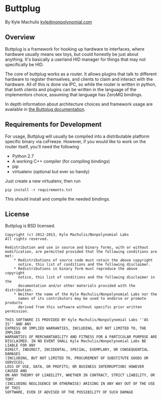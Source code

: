 # Buttplug #

By Kyle Machulis <kyle@nonpolynomial.com>

## Overview ##

Buttplug is a framework for hooking up hardware to interfaces, where
hardware usually means sex toys, but could honestly be just about
anything. It's basically a userland HID manager for things that may
not specifically be HID.

The core of buttplug works as a router. It allows plugins that talk to
different hardware to register themselves, and clients to claim and
interact with the hardware. All of this is done via IPC, so while the
router is written in python, that both clients and plugins can be
written in the language of the implementors choice, assuming that
language has ZeroMQ bindings.

In depth information about architecture choices and framework usage
are available in
[the Buttplug documentation](http://github.com/feverything/buttplug/docs/design.org).

## Requirements for Development ##

For usage, Buttplug will usually be compiled into a distributable
platform specific binary via cxFreeze. However, if you would like to
work on the router itself, you'll need the following

- Python 2.7
- A working C++ compiler (for compiling bindings)
- pip
- virtualenv (optional but ever so handy)

Just create a new virtualenv, then run

    pip install -r requirements.txt

This should install and compile the needed bindings.

## License ##

Buttplug is BSD licensed.

    Copyright (c) 2012-2013, Kyle Machulis/Nonpolynomial Labs
    All rights reserved.

    Redistribution and use in source and binary forms, with or without
    modification, are permitted provided that the following conditions are met:
        * Redistributions of source code must retain the above copyright
          notice, this list of conditions and the following disclaimer.
        * Redistributions in binary form must reproduce the above copyright
          notice, this list of conditions and the following disclaimer in the
          documentation and/or other materials provided with the distribution.
        * Neither the name of the Kyle Machulis/Nonpolynomial Labs nor the
          names of its contributors may be used to endorse or promote products
          derived from this software without specific prior written permission.

    THIS SOFTWARE IS PROVIDED BY Kyle Machulis/Nonpolynomial Labs ''AS IS'' AND ANY
    EXPRESS OR IMPLIED WARRANTIES, INCLUDING, BUT NOT LIMITED TO, THE IMPLIED
    WARRANTIES OF MERCHANTABILITY AND FITNESS FOR A PARTICULAR PURPOSE ARE
    DISCLAIMED. IN NO EVENT SHALL Kyle Machulis/Nonpolynomial Labs BE LIABLE FOR ANY
    DIRECT, INDIRECT, INCIDENTAL, SPECIAL, EXEMPLARY, OR CONSEQUENTIAL DAMAGES
    (INCLUDING, BUT NOT LIMITED TO, PROCUREMENT OF SUBSTITUTE GOODS OR SERVICES;
    LOSS OF USE, DATA, OR PROFITS; OR BUSINESS INTERRUPTION) HOWEVER CAUSED AND
    ON ANY THEORY OF LIABILITY, WHETHER IN CONTRACT, STRICT LIABILITY, OR TORT
    (INCLUDING NEGLIGENCE OR OTHERWISE) ARISING IN ANY WAY OUT OF THE USE OF THIS
    SOFTWARE, EVEN IF ADVISED OF THE POSSIBILITY OF SUCH DAMAGE
